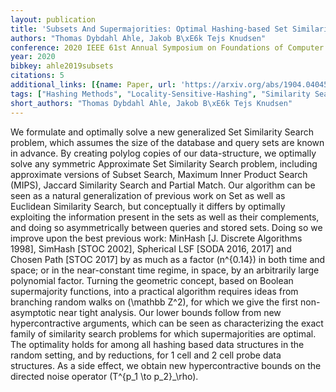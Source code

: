 ```yaml
---
layout: publication
title: 'Subsets And Supermajorities: Optimal Hashing-based Set Similarity Search'
authors: "Thomas Dybdahl Ahle, Jakob B\xE6k Tejs Knudsen"
conference: 2020 IEEE 61st Annual Symposium on Foundations of Computer Science (FOCS)
year: 2020
bibkey: ahle2019subsets
citations: 5
additional_links: [{name: Paper, url: 'https://arxiv.org/abs/1904.04045'}]
tags: ["Hashing Methods", "Locality-Sensitive-Hashing", "Similarity Search"]
short_authors: "Thomas Dybdahl Ahle, Jakob B\xE6k Tejs Knudsen"
---
```

We formulate and optimally solve a new generalized Set Similarity Search
problem, which assumes the size of the database and query sets are known in
advance. By creating polylog copies of our data-structure, we optimally solve
any symmetric Approximate Set Similarity Search problem, including approximate
versions of Subset Search, Maximum Inner Product Search (MIPS), Jaccard
Similarity Search and Partial Match.
  Our algorithm can be seen as a natural generalization of previous work on Set
as well as Euclidean Similarity Search, but conceptually it differs by
optimally exploiting the information present in the sets as well as their
complements, and doing so asymmetrically between queries and stored sets. Doing
so we improve upon the best previous work: MinHash [J. Discrete Algorithms
1998], SimHash [STOC 2002], Spherical LSF [SODA 2016, 2017] and Chosen Path
[STOC 2017] by as much as a factor \(n^\{0.14\}\) in both time and space; or in the
near-constant time regime, in space, by an arbitrarily large polynomial factor.
  Turning the geometric concept, based on Boolean supermajority functions, into
a practical algorithm requires ideas from branching random walks on \(\mathbb
Z^2\), for which we give the first non-asymptotic near tight analysis.
  Our lower bounds follow from new hypercontractive arguments, which can be
seen as characterizing the exact family of similarity search problems for which
supermajorities are optimal. The optimality holds for among all hashing based
data structures in the random setting, and by reductions, for 1 cell and 2 cell
probe data structures. As a side effect, we obtain new hypercontractive bounds
on the directed noise operator \(T^\{p_1 \to p_2\}_\rho\).